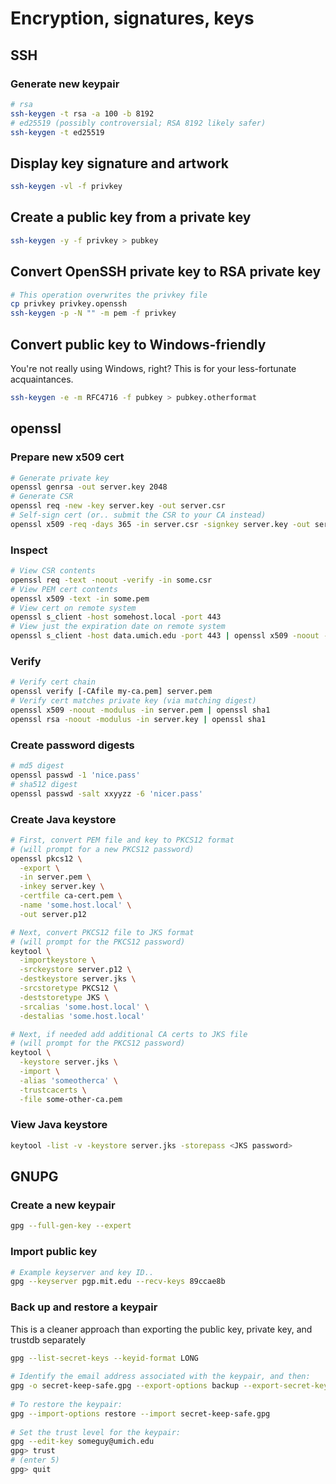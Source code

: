 # Encryption, signatures, keys

## SSH

### Generate new keypair

```bash
# rsa
ssh-keygen -t rsa -a 100 -b 8192
# ed25519 (possibly controversial; RSA 8192 likely safer)
ssh-keygen -t ed25519
```

## Display key signature and artwork

```bash
ssh-keygen -vl -f privkey
```

## Create a public key from a private key

```bash
ssh-keygen -y -f privkey > pubkey
```

## Convert OpenSSH private key to RSA private key

```bash
# This operation overwrites the privkey file
cp privkey privkey.openssh
ssh-keygen -p -N "" -m pem -f privkey
```

## Convert public key to Windows-friendly

You're not really using Windows, right? This is for your less-fortunate acquaintances.

```bash
ssh-keygen -e -m RFC4716 -f pubkey > pubkey.otherformat
```

## openssl

### Prepare new x509 cert

```bash
# Generate private key
openssl genrsa -out server.key 2048
# Generate CSR
openssl req -new -key server.key -out server.csr
# Self-sign cert (or.. submit the CSR to your CA instead)
openssl x509 -req -days 365 -in server.csr -signkey server.key -out server.pem
```

### Inspect

```bash
# View CSR contents
openssl req -text -noout -verify -in some.csr
# View PEM cert contents
openssl x509 -text -in some.pem
# View cert on remote system
openssl s_client -host somehost.local -port 443
# View just the expiration date on remote system
openssl s_client -host data.umich.edu -port 443 | openssl x509 -noout -dates
```

### Verify

```bash
# Verify cert chain
openssl verify [-CAfile my-ca.pem] server.pem
# Verify cert matches private key (via matching digest)
openssl x509 -noout -modulus -in server.pem | openssl sha1
openssl rsa -noout -modulus -in server.key | openssl sha1
```

### Create password digests

```bash
# md5 digest
openssl passwd -1 'nice.pass'
# sha512 digest
openssl passwd -salt xxyyzz -6 'nicer.pass'
```

### Create Java keystore

```bash
# First, convert PEM file and key to PKCS12 format
# (will prompt for a new PKCS12 password)
openssl pkcs12 \
  -export \
  -in server.pem \
  -inkey server.key \
  -certfile ca-cert.pem \
  -name 'some.host.local' \
  -out server.p12
```

```bash
# Next, convert PKCS12 file to JKS format
# (will prompt for the PKCS12 password)
keytool \
  -importkeystore \
  -srckeystore server.p12 \
  -destkeystore server.jks \
  -srcstoretype PKCS12 \
  -deststoretype JKS \
  -srcalias 'some.host.local' \
  -destalias 'some.host.local'
```

```bash
# Next, if needed add additional CA certs to JKS file
# (will prompt for the PKCS12 password)
keytool \
  -keystore server.jks \
  -import \
  -alias 'someotherca' \
  -trustcacerts \
  -file some-other-ca.pem
```

### View Java keystore

```bash
keytool -list -v -keystore server.jks -storepass <JKS password>
```

## GNUPG

### Create a new keypair

```bash
gpg --full-gen-key --expert
```

### Import public key

```bash
# Example keyserver and key ID..
gpg --keyserver pgp.mit.edu --recv-keys 89ccae8b
```

### Back up and restore a keypair

This is a cleaner approach than exporting the public key, private key, and trustdb separately

```bash
gpg --list-secret-keys --keyid-format LONG
 
# Identify the email address associated with the keypair, and then:
gpg -o secret-keep-safe.gpg --export-options backup --export-secret-keys someguy@umich.edu
 
# To restore the keypair:
gpg --import-options restore --import secret-keep-safe.gpg
 
# Set the trust level for the keypair:
gpg --edit-key someguy@umich.edu
gpg> trust
# (enter 5)
gpg> quit
```

